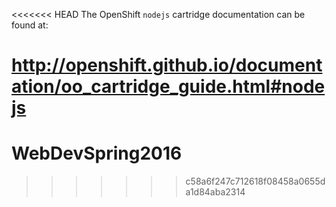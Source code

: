 <<<<<<< HEAD
The OpenShift `nodejs` cartridge documentation can be found at:

http://openshift.github.io/documentation/oo_cartridge_guide.html#nodejs
=======
# WebDevSpring2016
>>>>>>> c58a6f247c712618f08458a0655da1d84aba2314
